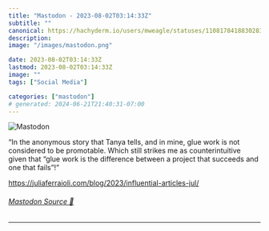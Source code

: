 ```yaml
---
title: "Mastodon - 2023-08-02T03:14:33Z"
subtitle: ""
canonical: https://hachyderm.io/users/mweagle/statuses/110817841883028305
description:
image: "/images/mastodon.png"

date: 2023-08-02T03:14:33Z
lastmod: 2023-08-02T03:14:33Z
image: ""
tags: ["Social Media"]

categories: ["mastodon"]
# generated: 2024-06-21T21:40:31-07:00
---
```

![Mastodon](/images/mastodon.png)

<p>“In the anonymous story that Tanya tells, and in mine, glue work is not considered to be promotable. Which still strikes me as counterintuitive given that “glue work is the difference between a project that succeeds and one that fails”!”</p><p><a href="https://juliaferraioli.com/blog/2023/influential-articles-jul/" target="_blank" rel="nofollow noopener noreferrer" translate="no"><span class="invisible">https://</span><span class="ellipsis">juliaferraioli.com/blog/2023/i</span><span class="invisible">nfluential-articles-jul/</span></a></p>


###### [Mastodon Source 🐘](https://hachyderm.io/@mweagle/110817841883028305)

___
